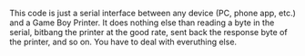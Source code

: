 This code is just a serial interface between any device (PC, phone app, etc.) and a Game Boy Printer. It does nothing else than reading a byte in the serial, bitbang the printer at the good rate, sent back the response byte of the printer, and so on. You have to deal with everuthing else.

